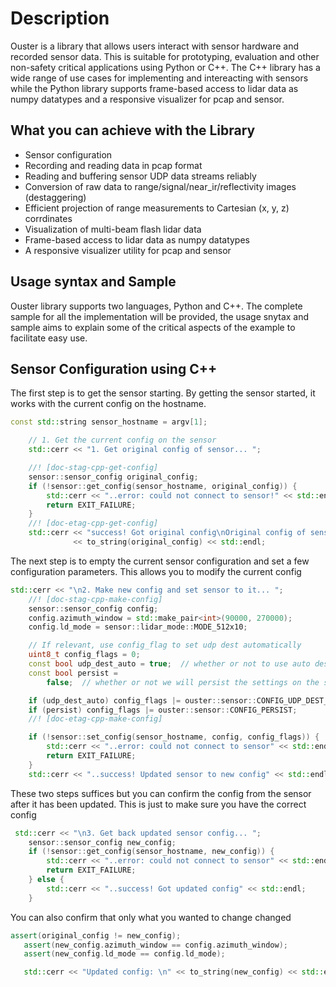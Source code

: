 Description
========

Ouster is a library that allows users interact with sensor hardware and recorded sensor data. This is suitable for prototyping, evaluation and other non-safety critical applications using Python or C++. The C++ library has a wide range of use cases for implementing and intereacting with sensors while the Python library supports frame-based access to lidar data as numpy datatypes and a responsive visualizer for pcap and sensor.


What you can achieve with the Library
--------

 - Sensor configuration
 - Recording and reading data in pcap format
 - Reading and buffering sensor UDP data streams reliably
 - Conversion of raw data to range/signal/near_ir/reflectivity images (destaggering)
 - Efficient projection of range measurements to Cartesian (x, y, z) corrdinates
 - Visualization of multi-beam flash lidar data
 - Frame-based access to lidar data as numpy datatypes
 - A responsive visualizer utility for pcap and sensor

Usage syntax and Sample
------------

Ouster library supports two languages, Python and C++. The complete sample for all the implementation will be provided, the usage snytax and sample aims to explain some of the critical aspects of the example to facilitate easy use. 


Sensor Configuration using C++
------------------------------

The first step is to get the sensor starting. By getting the sensor started, it works with the current config on the hostname. 

```cpp
const std::string sensor_hostname = argv[1];

    // 1. Get the current config on the sensor
    std::cerr << "1. Get original config of sensor... ";

    //! [doc-stag-cpp-get-config]
    sensor::sensor_config original_config;
    if (!sensor::get_config(sensor_hostname, original_config)) {
        std::cerr << "..error: could not connect to sensor!" << std::endl;
        return EXIT_FAILURE;
    }
    //! [doc-etag-cpp-get-config]
    std::cerr << "success! Got original config\nOriginal config of sensor:\n"
              << to_string(original_config) << std::endl;
```

The next step is to empty the current sensor configuration and set a few configuration parameters. This allows you to modify the current config

```cpp
std::cerr << "\n2. Make new config and set sensor to it... ";
    //! [doc-stag-cpp-make-config]
    sensor::sensor_config config;
    config.azimuth_window = std::make_pair<int>(90000, 270000);
    config.ld_mode = sensor::lidar_mode::MODE_512x10;

    // If relevant, use config_flag to set udp dest automatically
    uint8_t config_flags = 0;
    const bool udp_dest_auto = true;  // whether or not to use auto destination
    const bool persist =
        false;  // whether or not we will persist the settings on the sensor

    if (udp_dest_auto) config_flags |= ouster::sensor::CONFIG_UDP_DEST_AUTO;
    if (persist) config_flags |= ouster::sensor::CONFIG_PERSIST;
    //! [doc-etag-cpp-make-config]

    if (!sensor::set_config(sensor_hostname, config, config_flags)) {
        std::cerr << "..error: could not connect to sensor" << std::endl;
        return EXIT_FAILURE;
    }
    std::cerr << "..success! Updated sensor to new config" << std::endl;
```

These two steps suffices but you can confirm the config from the sensor after it has been updated. This is just to make sure you have the correct config

```cpp
 std::cerr << "\n3. Get back updated sensor config... ";
    sensor::sensor_config new_config;
    if (!sensor::get_config(sensor_hostname, new_config)) {
        std::cerr << "..error: could not connect to sensor" << std::endl;
        return EXIT_FAILURE;
    } else {
        std::cerr << "..success! Got updated config" << std::endl;
    }
 ```
 
 You can also confirm that only what you wanted to change changed
 
 ```cpp
 assert(original_config != new_config);
    assert(new_config.azimuth_window == config.azimuth_window);
    assert(new_config.ld_mode == config.ld_mode);

    std::cerr << "Updated config: \n" << to_string(new_config) << std::endl;
 ```
